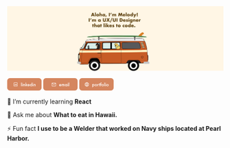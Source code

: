 
<!--Header-->

![Header Banner](https://github.com/mculep/mculep/blob/main/assets/github-banner.jpg)


<!--Social Icons-->


<a href="https://www.linkedin.com/in/melodyulep/"><img src="https://github.com/mculep/mculep/blob/main/assets/linkedin-icon.jpg" width="80" alt="Linkedin icon"/></a>
<a href="mailto:mculep@gmail.com"><img src="https://github.com/mculep/mculep/blob/main/assets/email-icon.jpg" width="80" alt="Email icon"/></a>
<a href="https://melodyulep.com"><img src="https://github.com/mculep/mculep/blob/main/assets/website-icon.jpg" width="80" alt="Website icon"/></a>


<!-- About me -->

🌱 I’m currently learning **React**

💬 Ask me about **What to eat in Hawaii.**

 ⚡ Fun fact **I use to be a Welder that worked on Navy ships located at Pearl Harbor.**

<!-- Tools -->


